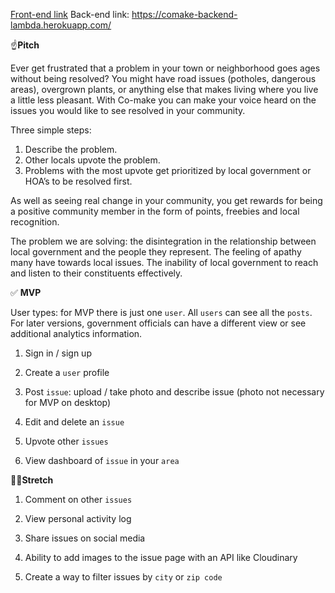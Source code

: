 [Front-end link](https://co-make-tt33.herokuapp.com/)
Back-end link: https://comake-backend-lambda.herokuapp.com/

☝️**Pitch**

Ever get frustrated that a problem in your town or neighborhood goes ages without being resolved? You might have road issues (potholes, dangerous areas), overgrown plants, or anything else that makes living where you live a little less pleasant. With Co-make you can make your voice heard on the issues you would like to see resolved in your community.

Three simple steps:

1. Describe the problem.
2. Other locals upvote the problem.
3. Problems with the most upvote get prioritized by local government or HOA’s to be resolved first.

As well as seeing real change in your community, you get rewards for being a positive community member in the form of points, freebies and local recognition.

The problem we are solving: the disintegration in the relationship between local government and the people they represent. The feeling of apathy many have towards local issues. The inability of local government to reach and listen to their constituents effectively.

✅ **MVP**

User types: for MVP there is just one `user`. All `users` can see all the `posts`.
For later versions, government officials can have a different view or see additional analytics information.

1. Sign in / sign up

2. Create a `user` profile

3. Post `issue`: upload / take photo and describe issue (photo not necessary for MVP on desktop)

4. Edit and delete an `issue`

5. Upvote other `issues`

6. View dashboard of `issue` in your `area`

🏃‍♀️**Stretch**

1. Comment on other `issues`

2. View personal activity log

3. Share issues on social media

4. Ability to add images to the issue page with an API like Cloudinary

5. Create a way to filter issues by `city` or `zip code`
